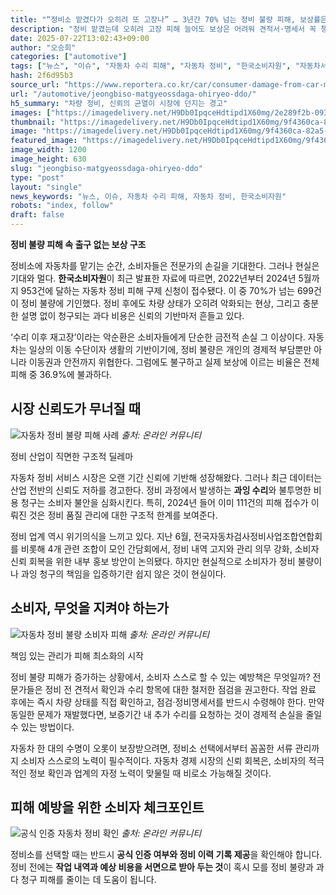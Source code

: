 ```yaml
---
title: "“정비소 맡겼다가 오히려 또 고장나” … 3년간 70% 넘는 정비 불량 피해, 보상률은 겨우 36%"
description: "정비 맡겼는데 오히려 고장 피해 늘어도 보상은 어려워 견적서·명세서 꼭 챙겨야 ..."
date: 2025-07-22T13:02:43+09:00
author: "오승희"
categories: ["automotive"]
tags: ["뉴스", "이슈", "자동차 수리 피해", "자동차 정비", "한국소비자원", "자동차서비스시장", "소비자권익"]
hash: 2f6d95b3
source_url: "https://www.reportera.co.kr/car/consumer-damage-from-car-maintenance/"
url: "/automotive/jeongbiso-matgyeossdaga-ohiryeo-ddo/"
h5_summary: "차량 정비, 신뢰의 균열이 시장에 던지는 경고"
images: ["https://imagedelivery.net/H9Db0IpqceHdtipd1X60mg/2e289f2b-093e-4ed6-2a81-6ec4035c9a00/public", "https://imagedelivery.net/H9Db0IpqceHdtipd1X60mg/a2328fea-a22c-4c2b-0826-04c91a6c3800/public", "https://imagedelivery.net/H9Db0IpqceHdtipd1X60mg/9f4360ca-82a5-4249-418a-c0fa5e17e000/public", "https://imagedelivery.net/H9Db0IpqceHdtipd1X60mg/e37f0744-43bf-45b1-3d9a-20891cabc200/public"]
thumbnail: "https://imagedelivery.net/H9Db0IpqceHdtipd1X60mg/9f4360ca-82a5-4249-418a-c0fa5e17e000/public"
image: "https://imagedelivery.net/H9Db0IpqceHdtipd1X60mg/9f4360ca-82a5-4249-418a-c0fa5e17e000/public"
featured_image: "https://imagedelivery.net/H9Db0IpqceHdtipd1X60mg/9f4360ca-82a5-4249-418a-c0fa5e17e000/public"
image_width: 1200
image_height: 630
slug: "jeongbiso-matgyeossdaga-ohiryeo-ddo"
type: "post"
layout: "single"
news_keywords: "뉴스, 이슈, 자동차 수리 피해, 자동차 정비, 한국소비자원"
robots: "index, follow"
draft: false
---
```


**정비 불량 피해 속 출구 없는 보상 구조**

정비소에 자동차를 맡기는 순간, 소비자들은 전문가의 손길을 기대한다. 그러나 현실은 기대와 멀다. **한국소비자원**이 최근 발표한 자료에 따르면, 2022년부터 2024년 5월까지 953건에 달하는 자동차 정비 피해 구제 신청이 접수됐다. 이 중 70%가 넘는 699건이 정비 불량에 기인했다. 정비 후에도 차량 상태가 오히려 악화되는 현상, 그리고 충분한 설명 없이 청구되는 과다 비용은 신뢰의 기반마저 흔들고 있다.

‘수리 이후 재고장’이라는 악순환은 소비자들에게 단순한 금전적 손실 그 이상이다. 자동차는 일상의 이동 수단이자 생활의 기반이기에, 정비 불량은 개인의 경제적 부담뿐만 아니라 이동권과 안전까지 위협한다. 그럼에도 불구하고 실제 보상에 이르는 비율은 전체 피해 중 36.9%에 불과하다.

## 시장 신뢰도가 무너질 때  

![자동차 정비 불량 피해 사례](https://imagedelivery.net/H9Db0IpqceHdtipd1X60mg/e37f0744-43bf-45b1-3d9a-20891cabc200/public)
*출처: 온라인 커뮤니티*

정비 산업이 직면한 구조적 딜레마

자동차 정비 서비스 시장은 오랜 기간 신뢰에 기반해 성장해왔다. 그러나 최근 데이터는 산업 전반의 신뢰도 저하를 경고한다. 정비 과정에서 발생하는 **과잉 수리**와 불투명한 비용 청구는 소비자 불안을 심화시킨다. 특히, 2024년 들어 이미 111건의 피해 접수가 이뤄진 것은 정비 품질 관리에 대한 구조적 한계를 보여준다.

정비 업계 역시 위기의식을 느끼고 있다. 지난 6월, 전국자동차검사정비사업조합연합회를 비롯해 4개 관련 조합이 모인 간담회에서, 정비 내역 고지와 관리 의무 강화, 소비자 신뢰 회복을 위한 내부 홍보 방안이 논의됐다. 하지만 현실적으로 소비자가 정비 불량이나 과잉 청구의 책임을 입증하기란 쉽지 않은 것이 현실이다.

## 소비자, 무엇을 지켜야 하는가  

![자동차 정비 불량 소비자 피해](https://imagedelivery.net/H9Db0IpqceHdtipd1X60mg/2e289f2b-093e-4ed6-2a81-6ec4035c9a00/public)
*출처: 온라인 커뮤니티*

책임 있는 관리가 피해 최소화의 시작

정비 불량 피해가 증가하는 상황에서, 소비자 스스로 할 수 있는 예방책은 무엇일까? 전문가들은 정비 전 견적서 확인과 수리 항목에 대한 철저한 점검을 권고한다. 작업 완료 후에는 즉시 차량 상태를 직접 확인하고, 점검·정비명세서를 반드시 수령해야 한다. 만약 동일한 문제가 재발했다면, 보증기간 내 추가 수리를 요청하는 것이 경제적 손실을 줄일 수 있는 방법이다.

자동차 한 대의 수명이 오롯이 보장받으려면, 정비소 선택에서부터 꼼꼼한 서류 관리까지 소비자 스스로의 노력이 필수적이다. 자동차 경제 시장의 신뢰 회복은, 소비자의 적극적인 정보 확인과 업계의 자정 노력이 맞물릴 때 비로소 가능해질 것이다.

## 피해 예방을 위한 소비자 체크포인트

![공식 인증 자동차 정비 확인](https://imagedelivery.net/H9Db0IpqceHdtipd1X60mg/a2328fea-a22c-4c2b-0826-04c91a6c3800/public)
*출처: 온라인 커뮤니티*

정비소를 선택할 때는 반드시 **공식 인증 여부와 정비 이력 기록 제공**을 확인해야 합니다. 정비 전에는 **작업 내역과 예상 비용을 서면으로 받아 두는 것**이 혹시 모를 정비 불량과 과다 청구 피해를 줄이는 데 도움이 됩니다.

